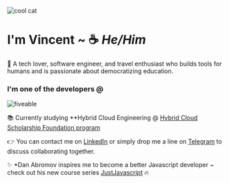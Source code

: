 ![cool cat](https://media.tenor.com/images/2ead69234cfb00c3844c9a3b12605754/tenor.gif)
#  I'm Vincent ~  :coffee: *He/Him*
      
🥳 A tech lover, software engineer, and travel enthusiast who builds tools for humans and is passionate about democratizing education.

### I'm one of the developers @
![fiveable](https://fiveable.me/wp-content/uploads/2020/06/fiveable-pride-flag-new-copy.png)

:books: Currently studying **Hybrid Cloud Engineering @ [Hybrid Cloud Scholarship Foundation program](https://classroom.udacity.com/nanodegrees/nd321-1/syllabus/core-curriculum)

:point_right:  You can contact me on [LinkedIn](https://www.linkedin.com/in/vincentvinnybattaglia) or simply drop me a line on [Telegram](https://t.me/vbattaglia) to discuss collaborating together.

:sparkles: *Dan Abromov inspires me to become a better Javascript developer ~ check out his new course series [JustJavascript](https://justjavascript.com/)  :fire:
      

    


